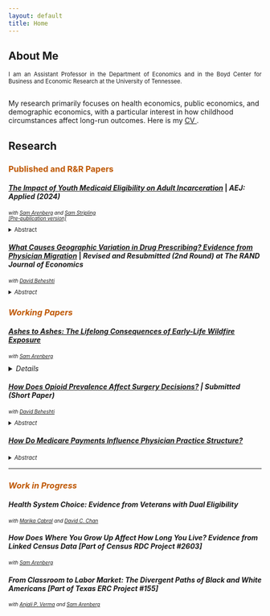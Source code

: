 ```yaml
---
layout: default
title: Home
---
```


## About Me
<p align="justify" style="font-size:80%;"> I am an Assistant Professor in the Department of Economics and in the Boyd Center for Business and Economic Research at the University of Tennessee. <br/>
<br/>  
  
My research primarily focuses on health economics, public economics, and demographic economics, with a particular interest in how childhood circumstances affect long-run outcomes. Here is my <a href="https://sethneller.github.io/neller_cv.pdf"> CV </a>.
<br/>
  
## Research

<h3 style="color:#bf5700;"> Published and R&R Papers  </h3>

#### <a href="https://www.aeaweb.org/articles?id=10.1257/app.20200785">*The Impact of Youth Medicaid Eligibility on Adult Incarceration*</a> | <i> AEJ: Applied (2024) </i> <br/>
<p style="font-size:70%;"><i> with <a href="https://samuelarenberg.com/">Sam Arenberg</a> and <a href="https://samstripling.com/">Sam Stripling</a> <br/>
<a href="https://sethneller.github.io/papers/Medicaid_and_incarceration.pdf"> [Pre-publication version] </a> </i></p>

<details>
 <summary style="font-size:80%;"> Abstract </summary>
    <p align="justify" style="font-size:80%;"> This paper identifies an important spillover associated with public health insurance: reduced incarceration. In 1990, Congress passed legislation that  increased Medicaid eligibility for individuals born after September 30, 1983. We show that Black children born just after the cutoff are 5 percent less likely to be incarcerated by age 28, driven primarily by a decrease in incarcerations connected to financially motivated offenses. Children of other races, who experienced almost no gain in Medicaid coverage as a result of the policy, demonstrate no such declines. We find that reduced incarceration in adulthood substantially offsets the initial costs of expanding eligibility. </p>
</details>

#### <a href="https://sethneller.github.io/papers/beheshti_neller_physician_prescribing.pdf"> *What Causes Geographic Variation in Drug Prescribing? Evidence from Physician Migration*</a> | <i> Revised and Resubmitted (2nd Round) at The RAND Journal of Economics </i> <br/>
<p style="font-size:70%;"><i> with <a href="https://sites.google.com/view/davidbeheshti">David Beheshti</a> <br/> </p>

<details>
 <summary style="font-size:80%;"> Abstract </summary>
    <p align="justify" style="font-size:80%;"> In this paper, we examine the importance of individual physicians in explaining the significant variation in prescription drug spending in Medicare Part D. By tracking
prescribing behavior before and after physician relocations, we find that movers’ prescribing converges toward the average of their new location. However, this convergence is far from complete, highlighting the importance of idiosyncratic physician-specific factors. Overall, these physician-specific factors explain about 60 to 70 percent of the cross-sectional variation in prescription drug spending, suggesting that physicians are one of the most important supply-side determinants of this variation. We investigate several potential mechanisms behind this partial convergence. </p>
</details>

<h3 style="color:#bf5700;"> Working Papers </h3>

#### <a href="https://sethneller.github.io/papers/Ashes_to_Ashes_Working_Paper.pdf"> *Ashes to Ashes: The Lifelong Consequences of Early-Life Wildfire Exposure*</a> <br/>
 <p style="font-size:70%;"><i> with <a href="https://samuelarenberg.com/">Sam Arenberg</a> <br/>

<details>
 <summary style="font-size:80%;"> Abstract </summary>
      <p align="justify" style="font-size:80%;"> This paper assesses the impact of in utero and early-childhood exposure to wildfire smoke on longevity as well as economic achievement, human capital accumulation, and disability in mid-to-late adulthood. To identify areas that were exposed to wildfire pollution, we leverage mid-20th century (1930-1969) California wildfires and smoke dispersion modeling. We then combine these wildfire pollution data with comprehensive, restricted-use administrative data from the Social Security Administration and Census Bureau.  These linked data allow us to measure childhood wildfire smoke exposure for four decades of birth cohorts and to observe a rich set of later-life outcomes. Using these data, we exploit plausibly exogenous variation in smoke exposure--which is a function of fire timing and size as well as wind direction and speed--to identify long-run effects. We find that moving from the 25th to 75th percentile of early-life wildfire smoke exposure results in 1.7 additional deaths before age 55 per 1,000 individuals, conditional on surviving past early childhood. Aggregating these effects across ages 30 to 80 translates to 46 life years lost per 1,000 persons. We further find that smoke exposure results in unfavorable changes to a wide range of later-life outcomes across economic achievement, educational attainment, and disability measures. From these results, we estimate that each child born in California during our sample period sustained, on average, approximately $22,000 of discounted damages in lost life expectancy and lost earnings due to wildfire smoke. These findings suggest that warming temperatures, which exacerbate the duration and intensity of wildfire seasons, are already meaningfully affecting the life cycles of exposed children through increased smoke exposure.
 </p>
  </details>


#### <a href="https://sethneller.github.io/papers/Opiod_and_Surgeries.pdf"> *How Does Opioid Prevalence Affect Surgery Decisions?*</a> | <i> Submitted (Short Paper) </i> <br/>
<p style="font-size:70%;"><i> with <a href="https://sites.google.com/view/davidbeheshti">David Beheshti</a> <br/> </p>

<details>
 <summary style="font-size:80%;"> Abstract </summary>
    <p align="justify" style="font-size:80%;"> This paper studies how the prevalence of opioids affects joint physician-patient decisions over medical procedures. Following Alpert et al. (2022), we utilize variation in
opioid exposure due to state policies that affected OxyContin’s marketing and market entry. Our results suggest that higher availability of opioids led to a substantial (21%) increase in the number of elective surgical discharges, such as knee replacements, hip replacements, and back surgeries. We also consider effects for non-elective surgical discharges—procedures where we expect a much smaller response to the availability of opioids—and find a statistically insignificant increase of 1%. Finally, we investigate medical discharges—procedures where no response is expected—and find no detectable effect. This increase in elective procedures is consistent with a model of physician behavior that incorporates patient pain and post-surgical well-being into surgical decisions and where decreases in the “hassle” of prescribing pain-reducing medication pushes marginal patients to undergo surgeries that they might not otherwise elect. Our results highlight an important tradeoff: while liberal opioid prescribing has led to widespread misuse and abuse, the availability of opioids may allow some patients to undergo quality-of-life improving surgeries that would otherwise be too painful. </p>
</details>





#### <a href="https://sethneller.github.io/papers/Practice_structure.pdf">*How Do Medicare Payments Influence Physician Practice Structure?*</a> 

<details>
 <summary style="font-size:80%;"> Abstract </summary>
    <p align="justify" style="font-size:80%;"> This paper exploits spatial discontinuities in Medicare payment rates to estimate the effect of reimbursements on primary care physicians’ choice of organizational structure. I find that a 1 percent increase in Medicare reimbursement leads to a 1.7 to 2.2 percentage point increase in primary care doctors who practice with a small group (defined as 25 providers or fewer). This effect is driven by changes in the tails of the practice size distribution: a 1.8 percentage point increase in physicians who are affiliated with the smallest (1- or 2-provider) practice groups with a corresponding decrease in physicians joining very large practices (≥ 150 providers). I do not, however, detect any evidence of physician sorting or bunching around the boundary in response to differential payment, supporting the underlying assumptions of my regression discontinuity design. Accordingly, my findings suggest that Medicare pricing may be a factor in the trend of consolidation in the physician and clinical services market. </p>
</details>

***
<h3 style="color:#bf5700;"> Work in Progress </h3>

#### *Health System Choice: Evidence from Veterans with Dual Eligibility* <br/>
<p style="font-size:70%;"><i> with <a href="https://www.marikacabral.com/">Marika Cabral</a> and <a href="https://web.stanford.edu/~chand04/">David C. Chan</a> </i></p>
  
#### *How Does Where You Grow Up Affect How Long You Live? Evidence from Linked Census Data [Part of Census RDC Project #2603]* <br/>
<p style="font-size:70%;"><i> with <a href="https://samuelarenberg.com/">Sam Arenberg</a> </i></p>
  
#### *From Classroom to Labor Market: The Divergent Paths of Black and White Americans [Part of Texas ERC Project #155]* <br/>
<p style="font-size:70%;"><i> with <a href="https://anjalipverma.github.io/">Anjali P. Verma</a> and <a href="https://samuelarenberg.com/">Sam Arenberg</a> </i></p>

